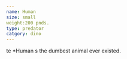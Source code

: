 ```yaml
---
name: Human
size: small
weight:200 pnds.
type: predator
catgory: dino
---
```


te *Human s the dumbest animal ever existed. 
